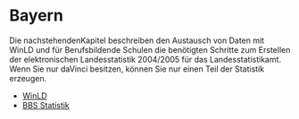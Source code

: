 # Bayern

Die nachstehendenKapitel beschreiben den Austausch von Daten mit WinLD und für Berufsbildende Schulen die benötigten Schritte zum Erstellen der elektronischen Landesstatistik 2004/2005 für das Landesstatistikamt. Wenn Sie nur daVinci besitzen, können Sie nur einen Teil der Statistik erzeugen.

* [WinLD](https://doc.ls.stueber.de/bayern/winld/)
* [BBS Statistik](https://doc.ls.stueber.de/bayern/bbs/)
